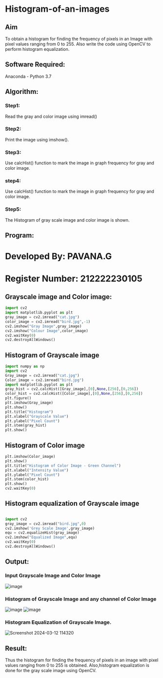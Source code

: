 # Histogram-of-an-images
## Aim
To obtain a histogram for finding the frequency of pixels in an Image with pixel values ranging from 0 to 255. Also write the code using OpenCV to perform histogram equalization.

## Software Required:
Anaconda - Python 3.7

## Algorithm:
### Step1:
Read the gray and color image using imread()

### Step2:
Print the image using imshow().

### Step3:
Use calcHist() function to mark the image in graph frequency for gray and color image.

### step4:
Use calcHist() function to mark the image in graph frequency for gray and color image.

### Step5:
The Histogram of gray scale image and color image is shown.


## Program:

# Developed By: PAVANA.G
# Register Number: 212222230105

## Grayscale image and Color image:
```python
import cv2
import matplotlib.pyplot as plt
gray_image = cv2.imread("cat.jpg")
color_image = cv2.imread("bird.jpg",-1)
cv2.imshow("Gray Image",gray_image)
cv2.imshow("Colour Image",color_image)
cv2.waitKey(0)
cv2.destroyAllWindows()
```
## Histogram of Grayscale image
```python
import numpy as np
import cv2
Gray_image = cv2.imread("cat.jpg")
Color_image = cv2.imread("bird.jpg")
import matplotlib.pyplot as plt
gray_hist = cv2.calcHist([Gray_image],[0],None,[256],[0,256])
color_hist = cv2.calcHist([Color_image],[0],None,[256],[0,256])
plt.figure()
plt.imshow(Gray_image)
plt.show()
plt.title("Histogram")
plt.xlabel("Grayscale Value")
plt.ylabel("Pixel Count")
plt.stem(gray_hist)
plt.show()
```
## Histogram of Color image
```python
plt.imshow(Color_image)
plt.show()
plt.title("Histogram of Color Image - Green Channel")
plt.xlabel("Intensity Value")
plt.ylabel("Pixel Count")
plt.stem(color_hist)
plt.show()
cv2.waitKey(0)
```
## Histogram equalization of Grayscale image
```python

import cv2
gray_image = cv2.imread("bird.jpg",0)
cv2.imshow('Grey Scale Image',gray_image)
equ = cv2.equalizeHist(gray_image)
cv2.imshow("Equalized Image",equ)
cv2.waitKey(0)
cv2.destroyAllWindows()
```

## Output:
### Input Grayscale Image and Color Image
![image](https://github.com/gpavana/Histogram-of-an-images/assets/118787343/97daf977-a8c7-46d2-81f4-9095ef5acdb9)

### Histogram of Grayscale Image and any channel of Color Image
![image](https://github.com/gpavana/Histogram-of-an-images/assets/118787343/bee63b2d-4eca-4487-bc7f-63a0e3bc0833)
![image](https://github.com/gpavana/Histogram-of-an-images/assets/118787343/418c8d72-c2bc-4097-a9e4-4e2ae08b8a5f)

### Histogram Equalization of Grayscale Image.
![Screenshot 2024-03-12 114320](https://github.com/gpavana/Histogram-of-an-images/assets/118787343/84e31c01-4c3f-4d84-b616-89b1f92db2ab)

## Result: 
Thus the histogram for finding the frequency of pixels in an image with pixel values ranging from 0 to 255 is obtained. Also,histogram equalization is done for the gray scale image using OpenCV.
